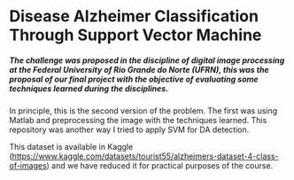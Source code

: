 # Disease Alzheimer Classification Through Support Vector Machine

##### The challenge was proposed in the discipline of digital image processing at the Federal University of Rio Grande do Norte (UFRN), this was the proposal of our final project with the objective of evaluating some techniques learned during the disciplines.

In principle, this is the second version of the problem. The first was using Matlab and preprocessing the image with the techniques learned. This repository was another way I tried to apply SVM for DA detection.

This dataset is available in Kaggle (<https://www.kaggle.com/datasets/tourist55/alzheimers-dataset-4-class-of-images>) and we have reduced it for practical purposes of the course.
